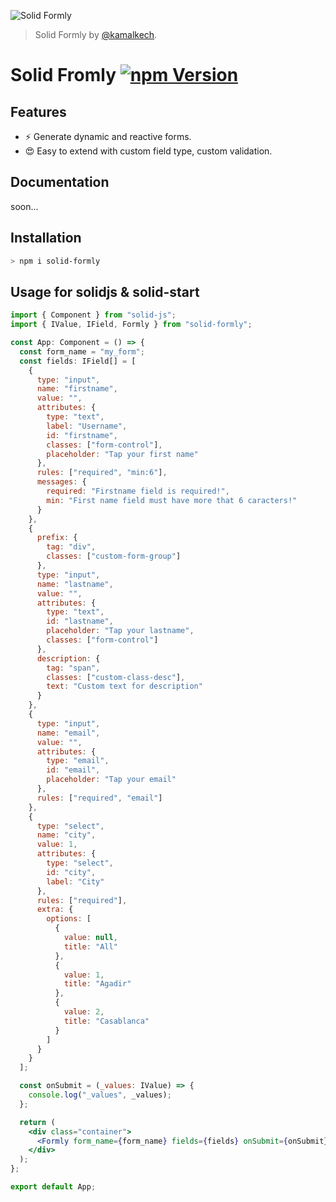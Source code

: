 <p>
  <img src="https://assets.solidjs.com/banner?project=Formly&type=package" alt="Solid Formly" />
</p>

> Solid Formly
> by [@kamalkech](https://github.com/kamalkech).

# Solid Fromly [![npm Version](https://img.shields.io/npm/v/solid-formly.svg?style=flat-square)](https://www.npmjs.org/package/solid-formly)

## Features

- ⚡️ Generate dynamic and reactive forms.
- 😍 Easy to extend with custom field type, custom validation.

## Documentation

soon...

## Installation

```sh
> npm i solid-formly
```

## Usage for solidjs & solid-start

```jsx
import { Component } from "solid-js";
import { IValue, IField, Formly } from "solid-formly";

const App: Component = () => {
  const form_name = "my_form";
  const fields: IField[] = [
    {
      type: "input",
      name: "firstname",
      value: "",
      attributes: {
        type: "text",
        label: "Username",
        id: "firstname",
        classes: ["form-control"],
        placeholder: "Tap your first name"
      },
      rules: ["required", "min:6"],
      messages: {
        required: "Firstname field is required!",
        min: "First name field must have more that 6 caracters!"
      }
    },
    {
      prefix: {
        tag: "div",
        classes: ["custom-form-group"]
      },
      type: "input",
      name: "lastname",
      value: "",
      attributes: {
        type: "text",
        id: "lastname",
        placeholder: "Tap your lastname",
        classes: ["form-control"]
      },
      description: {
        tag: "span",
        classes: ["custom-class-desc"],
        text: "Custom text for description"
      }
    },
    {
      type: "input",
      name: "email",
      value: "",
      attributes: {
        type: "email",
        id: "email",
        placeholder: "Tap your email"
      },
      rules: ["required", "email"]
    },
    {
      type: "select",
      name: "city",
      value: 1,
      attributes: {
        type: "select",
        id: "city",
        label: "City"
      },
      rules: ["required"],
      extra: {
        options: [
          {
            value: null,
            title: "All"
          },
          {
            value: 1,
            title: "Agadir"
          },
          {
            value: 2,
            title: "Casablanca"
          }
        ]
      }
    }
  ];

  const onSubmit = (_values: IValue) => {
    console.log("_values", _values);
  };

  return (
    <div class="container">
      <Formly form_name={form_name} fields={fields} onSubmit={onSubmit} />
    </div>
  );
};

export default App;
```
